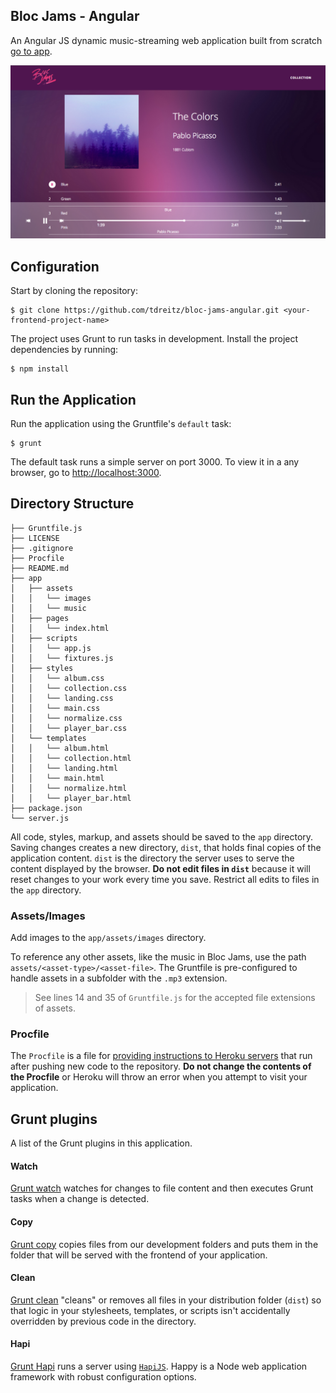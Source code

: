 ## Bloc Jams - Angular

An Angular JS dynamic music-streaming web application built from scratch [go to app](https://my-bloc-jams-angular.herokuapp.com/album).

![Bloc Jams - Album View](screen_shots/bloc_jams_album_page.png)

## Configuration

Start by cloning the repository:

```
$ git clone https://github.com/tdreitz/bloc-jams-angular.git <your-frontend-project-name>
```

The project uses Grunt to run tasks in development. Install the project dependencies by running:

```
$ npm install
```

## Run the Application

Run the application using the Gruntfile's `default` task:

```
$ grunt
```

The default task runs a simple server on port 3000. To view it in a any browser, go to [http://localhost:3000](http://localhost:3000).

## Directory Structure

```
├── Gruntfile.js
├── LICENSE
├── .gitignore
├── Procfile
├── README.md
├── app
│   ├── assets
│   │   └── images
│   │   └── music    
│   ├── pages
│   │   └── index.html
│   ├── scripts
│   │   └── app.js
│   │   └── fixtures.js
│   ├── styles
│   │   └── album.css
│   │   └── collection.css
│   │   └── landing.css
│   │   └── main.css
│   │   └── normalize.css
│   │   └── player_bar.css
│   └── templates
│   │   └── album.html
│   │   └── collection.html
│   │   └── landing.html
│   │   └── main.html
│   │   └── normalize.html
│   │   └── player_bar.html
├── package.json
└── server.js
```

All code, styles, markup, and assets should be saved to the `app` directory. Saving changes creates a new directory, `dist`, that holds final copies of the application content. `dist` is the directory the server uses to serve the content displayed by the browser. __Do not edit files in `dist`__ because it will reset changes to your work every time you save. Restrict all edits to files in the `app` directory.

### Assets/Images

Add images to the `app/assets/images` directory. 

To reference any other assets, like the music in Bloc Jams, use the path `assets/<asset-type>/<asset-file>`. The Gruntfile is pre-configured to handle assets in a subfolder with the `.mp3` extension.

>See lines 14 and 35 of `Gruntfile.js` for the accepted file extensions of assets.


### Procfile

The `Procfile` is a file for [providing instructions to Heroku servers](https://devcenter.heroku.com/articles/procfile) that run after pushing new code to the repository. __Do not change the contents of the Procfile__ or Heroku will throw an error when you attempt to visit your application.

## Grunt plugins

A list of the Grunt plugins in this application.

#### Watch

[Grunt watch](https://github.com/gruntjs/grunt-contrib-watch) watches for changes to file content and then executes Grunt tasks when a change is detected.

#### Copy

[Grunt copy](https://github.com/gruntjs/grunt-contrib-copy) copies files from our development folders and puts them in the folder that will be served with the frontend of your application.

#### Clean

[Grunt clean](https://github.com/gruntjs/grunt-contrib-clean) "cleans" or removes all files in your distribution folder (`dist`) so that logic in your stylesheets, templates, or scripts isn't accidentally overridden by previous code in the directory.

#### Hapi

[Grunt Hapi](https://github.com/athieriot/grunt-hapi) runs a server using [`HapiJS`](http://hapijs.com/). Happy is a Node web application framework with robust configuration options.
